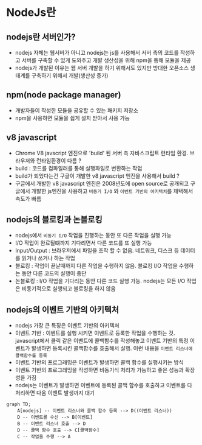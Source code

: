 # NodeJs란

## nodejs란 서버인가?

- nodejs 자체는 웹서버가 아니고 nodejs는 js를 사용해서 서버 측의 코드를 작성하고 서버를 구축할 수 있게 도와주고 개발 생산성을 위해 npm을 통해 모듈을 제공
- nodejs가 개발된 이유는 웹 서버 개발을 하기 위해서도 있지만 방대한 오픈소스 생태계를 구축하기 위해서 개발(생산성 증가)

## npm(node package manager)

- 개발자들이 작성한 모듈을 공유할 수 있는 패키지 저장소
- npm을 사용하면 모듈을 쉽게 설치 받아서 사용 가능

## v8 javascript

- Chrome V8 javscript 엔진으로 'build' 된 서버 측 자바스크립트 런타임 환경. 브라우저와 런타임환경이 다름 ?
- build : 코드를 컴파일러를 통해 실행파일로 변환하는 작업
- build가 되었다는건 구글이 개발한 v8 javascript 엔진을 사용해서 build ?
- 구글에서 개발한 v8 javascript 엔진은 2008년도에 open source로 공개되고 구글에서 개발한 js엔진을 사용하고 `비동기 I/O` 와 `이벤트 기반의 아키텍처`를 채택해서 속도가 빠름

## nodejs의 블로킹과 논블로킹

- nodejs에서 `비동기 I/O` 작업을 진행하는 동안 또 다른 작업을 실행 가능
- I/O 작업이 완료될떄까지 기다리면서 다른 코드를 또 실행 가능
- Input/Output : 브라우저에서 파일을 조작 할 수 없음. 네트워크, 디스크 등 데이터를 읽거나 쓰거나 하는 작업
- 블로킹 : 작업이 끝날때까지 다른 작업을 수행하지 않음. 블로킹 I/O 작업을 수행하는 동안 다른 코드의 실행이 중단
- 논블로킹 : I/O 작업을 기다리는 동안 다른 코드 실행 가능. nodejs는 모든 I/O 작업은 비동기적으로 실행되고 블로킹을 하지 않음

## nodejs의 이벤트 기반의 아키텍처

- nodejs 가장 큰 특징은 이벤트 기반의 아키텍처
- 이벤트 기반 : 이벤트를 실행 시키면 이벤트로 등록한 작업을 수행하는 것. javascript에서 클릭 같은 이벤트에 콜백함수를 작성해놓고 이벤트 기반의 특정 이벤트가 발생하면 등록시킨 콜백함수를 호출해서 실행. 이런 내용을 `이벤트 리스너에 콜백함수를 등록`
- 이벤트 기반의 프로그래밍은 이벤트가 발생하면 콜백 함수를 실행시키는 방식
- 이벤트 기반의 프로그래밍을 작성하면 비동기식 처리가 가능하고 좋은 성능과 확장성을 가짐
- nodejs는 이벤트가 발생하면 이벤트에 등록된 콜백 함수를 호출하고 이벤트를 다 처리하면 다음 이벤트 발생까지 대기

```mermaid
graph TD;
    A[nodejs] -- 이벤트 리스너와 콜백 함수 등록 --> D((이벤트 리스너))
    D -- 이벤트를 수신 --> B[이벤트]
    B -- 이벤트 리스너 호출 --> D
    D -- 콜백 함수 호출 --> C[콜백함수]
    C -- 작업을 수행 --> A
```
